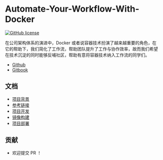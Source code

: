 # Automate-Your-Workflow-With-Docker 

[![GitHub license](https://img.shields.io/badge/license-MIT-blue.svg)](https://github.com/thonatos/Automate-Your-Workflow-With-Docker/blob/master/LICENSE)

在公司架构体系的演进中，Docker 或者说容器技术扮演了越来越重要的角色，在它的帮助下，我们简化了工作流，帮助团队提升了工作与协作效率，故而我们希望在技术沉淀的同时能够反哺社区，帮助有意将容器技术纳入工作流的同学们。

* [Github](https://github.com/thonatos/Automate-Your-Workflow-With-Docker)
* [Gitbook](https://docker-workflow.implements.io/)

## 文档

* [项目背景](Background.md)
* [参考链接](Reference.md)
* [项目开发](Development.md)
* [镜像构建](Build.md)
* [项目部署](Deployment.md)

## 贡献

* 欢迎提交 PR ！



